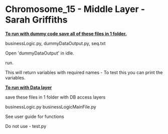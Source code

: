 # Chromosome_15 - Middle Layer - Sarah Griffiths


<b><u>To run with dummy code save all of these files in 1 folder.</b></u>

businessLogic.py,
dummyDataOutput.py,
seq.txt

Open 'dummyDataOutput'  in idle.

run.

This will return variables with required names - 
To test this you can print the variables. 

<b><u>To run with Data layer</b></u>

save these files in 1 folder with DB access layers

businessLogic.py
businessLogicMainFile.py

See user guide for functions


Do not use - test.py 
